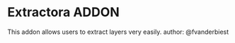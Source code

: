 Extractora ADDON
=================

This addon allows users to extract layers very easily.
author: @fvanderbiest